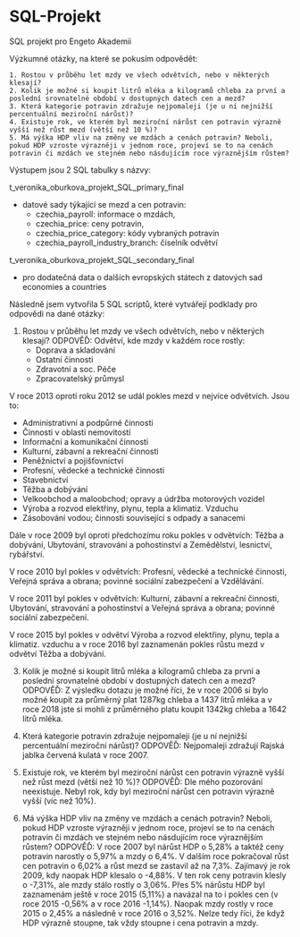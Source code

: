# SQL-Projekt

SQL projekt pro Engeto Akademii


Výzkumné otázky, na které se pokusím odpovědět:

    1. Rostou v průběhu let mzdy ve všech odvětvích, nebo v některých klesají? 
    2. Kolik je možné si koupit litrů mléka a kilogramů chleba za první a poslední srovnatelné období v dostupných datech cen a mezd? 
    3. Která kategorie potravin zdražuje nejpomaleji (je u ní nejnižší percentuální meziroční nárůst)? 
    4. Existuje rok, ve kterém byl meziroční nárůst cen potravin výrazně vyšší než růst mezd (větší než 10 %)? 
    5. Má výška HDP vliv na změny ve mzdách a cenách potravin? Neboli, pokud HDP vzroste výrazněji v jednom roce, projeví se to na cenách potravin či mzdách ve stejném nebo násdujícím roce výraznějším růstem? 


Výstupem jsou 2 SQL tabulky s názvy:

t_veronika_oburkova_projekt_SQL_primary_final
- datové sady týkající se mezd a cen potravin:
    - czechia_payroll: informace o mzdách,
    - czechia_price: ceny potravin,
    - czechia_price_category: kódy vybraných potravin
    - czechia_payroll_industry_branch: číselník odvětví
  
t_veronika_oburkova_projekt_SQL_secondary_final 
- pro dodatečná data o dalších evropských státech z datových sad economies a countries

Následně jsem vytvořila 5 SQL scriptů, které vytvářejí podklady pro odpovědi na dané otázky:

 1. Rostou v průběhu let mzdy ve všech odvětvích, nebo v některých klesají? 
ODPOVĚĎ:
Odvětví, kde mzdy v každém roce rostly:
    - Doprava a skladování
    - Ostatní činnosti
    - Zdravotní  a soc. Péče
    - Zpracovatelský průmysl

V roce 2013 oproti roku 2012 se udál pokles mezd v nejvíce odvětvích. Jsou to:
- Administrativní a podpůrné činnosti
- Činnosti v oblasti nemovitostí
- Informační a komunikační činnosti
- Kulturní, zábavní a rekreační činnosti
- Peněžnictví a pojišťovnictví
- Profesní, vědecké a technické činnosti
- Stavebnictví
- Těžba a dobývání
- Velkoobchod a maloobchod; opravy a údržba motorových vozidel
- Výroba a rozvod elektřiny, plynu, tepla a klimatiz. Vzduchu
- Zásobování vodou; činnosti související s odpady a sanacemi

Dále v roce 2009 byl oproti předchozímu roku pokles v odvětvích: Těžba a dobývání, Ubytování, stravování a pohostinství a Zemědělství, lesnictví, rybářství.

V roce 2010 byl pokles v odvětvích: Profesní, vědecké a technické činnosti, Veřejná správa a obrana; povinné sociální zabezpečení a Vzdělávání.

V roce 2011 byl pokles v odvětvích: Kulturní, zábavní a rekreační činnosti, Ubytování, stravování a pohostinství a Veřejná správa a obrana; povinné sociální zabezpečení.

V roce 2015 byl pokles v odvětví Výroba a rozvod elektřiny, plynu, tepla a klimatiz. vzduchu a v roce 2016 byl zaznamenán pokles růstu mezd v odvětví Těžba a dobývání.

3. Kolik je možné si koupit litrů mléka a kilogramů chleba za první a poslední srovnatelné období v dostupných datech cen a mezd?
ODPOVĚĎ: Z výsledku dotazu je možné říci, že v roce 2006 si bylo možné koupit za průměrný plat 1287kg chleba a 1437 litrů mléka a v roce 2018 jste si mohli z průměrného platu koupit 1342kg chleba a 1642 litrů mléka. 

4. Která kategorie potravin zdražuje nejpomaleji (je u ní nejnižší percentuální meziroční nárůst)?
ODPOVĚĎ: Nejpomaleji zdražují Rajská jablka červená kulatá v roce 2007.

5. Existuje rok, ve kterém byl meziroční nárůst cen potravin výrazně vyšší než růst mezd (větší než 10 %)?
ODPOVĚĎ: Dle mého pozorování neexistuje. Nebyl rok, kdy byl meziroční nárůst cen potravin výrazně vyšší (víc než 10%).

6. Má výška HDP vliv na změny ve mzdách a cenách potravin? Neboli, pokud HDP vzroste výrazněji v jednom roce, projeví se to na cenách potravin či mzdách ve stejném nebo násdujícím roce výraznějším růstem?
ODPOVĚĎ:  V roce 2007 byl nárůst HDP o 5,28% a taktéž ceny potravin narostly o 5,97% a mzdy o 6,4%. V dalším roce pokračoval růst cen potravin o 6,02% a růst mezd se zastavil až na 7,3%.
Zajímavý je rok 2009, kdy naopak HDP klesalo o -4,88%. V ten rok ceny potravin klesly o -7,31%, ale mzdy stálo rostly o 3,06%.
Přes 5% nárůstu HDP byl zaznamenám ještě v roce 2015 (5,11%) a navázal na to i pokles cen (v roce 2015 -0,56% a v roce 2016 -1,14%). Naopak mzdy rostly v roce 2015 o 2,45% a následně v roce 2016 o 3,52%. 
Nelze tedy říci, že když HDP výrazně stoupne, tak vždy stoupne i cena potravin a mzdy.

